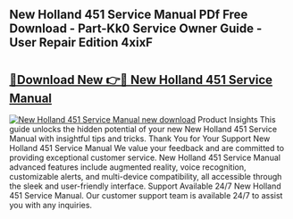 ## New Holland 451 Service Manual PDf Free Download - Part-Kk0 Service Owner Guide - User Repair Edition 4xixF

# <h2><a href="http://bc8574.oget.top/?id=New+Holland+451+Service+Manual">🔗Download New 👉🔴 New Holland 451 Service Manual</a></h2>

[![New Holland 451 Service Manual new download](https://i.imgur.com/5g1atiW.png)](http://bc8574.oget.top/?id=New+Holland+451+Service+Manual)
Product Insights This guide unlocks the hidden potential of your new New Holland 451 Service Manual with insightful tips and tricks. Thank You for Your Support New Holland 451 Service Manual We value your feedback and are committed to providing exceptional customer service. New Holland 451 Service Manual advanced features include augmented reality, voice recognition, customizable alerts, and multi-device compatibility, all accessible through the sleek and user-friendly interface. Support Available 24/7 New Holland 451 Service Manual. Our customer support team is available 24/7 to assist you with any inquiries.
